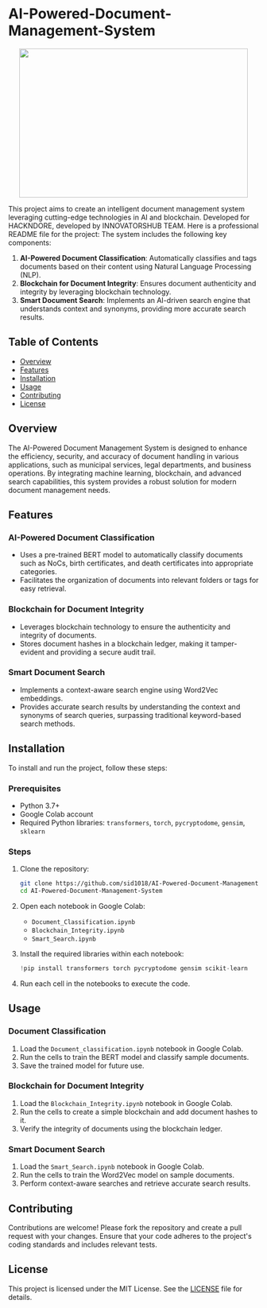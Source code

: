 # AI-Powered-Document-Management-System
<p align="center">
  <img width="460" height="300" src="https://github.com/user-attachments/assets/a3b1543e-0eb5-4fd2-8280-9fd3342d650b"
>
</p>
This project aims to create an intelligent document management system leveraging cutting-edge technologies in AI and blockchain. Developed for HACKNDORE, developed by INNOVATORSHUB TEAM.
Here is a professional README file for the project:
The system includes the following key components:

1. **AI-Powered Document Classification**: Automatically classifies and tags documents based on their content using Natural Language Processing (NLP).
2. **Blockchain for Document Integrity**: Ensures document authenticity and integrity by leveraging blockchain technology.
3. **Smart Document Search**: Implements an AI-driven search engine that understands context and synonyms, providing more accurate search results.

## Table of Contents
- [Overview](#overview)
- [Features](#features)
- [Installation](#installation)
- [Usage](#usage)
- [Contributing](#contributing)
- [License](#license)

## Overview
The AI-Powered Document Management System is designed to enhance the efficiency, security, and accuracy of document handling in various applications, such as municipal services, legal departments, and business operations. By integrating machine learning, blockchain, and advanced search capabilities, this system provides a robust solution for modern document management needs.

## Features
### AI-Powered Document Classification
- Uses a pre-trained BERT model to automatically classify documents such as NoCs, birth certificates, and death certificates into appropriate categories.
- Facilitates the organization of documents into relevant folders or tags for easy retrieval.

### Blockchain for Document Integrity
- Leverages blockchain technology to ensure the authenticity and integrity of documents.
- Stores document hashes in a blockchain ledger, making it tamper-evident and providing a secure audit trail.

### Smart Document Search
- Implements a context-aware search engine using Word2Vec embeddings.
- Provides accurate search results by understanding the context and synonyms of search queries, surpassing traditional keyword-based search methods.

## Installation
To install and run the project, follow these steps:

### Prerequisites
- Python 3.7+
- Google Colab account
- Required Python libraries: `transformers`, `torch`, `pycryptodome`, `gensim`, `sklearn`

### Steps
1. Clone the repository:
   ```sh
   git clone https://github.com/sid1018/AI-Powered-Document-Management-System.git
   cd AI-Powered-Document-Management-System
   ```

2. Open each notebook in Google Colab:
   - `Document_Classification.ipynb`
   - `Blockchain_Integrity.ipynb`
   - `Smart_Search.ipynb`

3. Install the required libraries within each notebook:
   ```python
   !pip install transformers torch pycryptodome gensim scikit-learn
   ```

4. Run each cell in the notebooks to execute the code.

## Usage
### Document Classification
1. Load the `Document_classification.ipynb` notebook in Google Colab.
2. Run the cells to train the BERT model and classify sample documents.
3. Save the trained model for future use.

### Blockchain for Document Integrity
1. Load the `Blockchain_Integrity.ipynb` notebook in Google Colab.
2. Run the cells to create a simple blockchain and add document hashes to it.
3. Verify the integrity of documents using the blockchain ledger.

### Smart Document Search
1. Load the `Smart_Search.ipynb` notebook in Google Colab.
2. Run the cells to train the Word2Vec model on sample documents.
3. Perform context-aware searches and retrieve accurate search results.

## Contributing
Contributions are welcome! Please fork the repository and create a pull request with your changes. Ensure that your code adheres to the project's coding standards and includes relevant tests.

## License
This project is licensed under the MIT License. See the [LICENSE](LICENSE) file for details.
